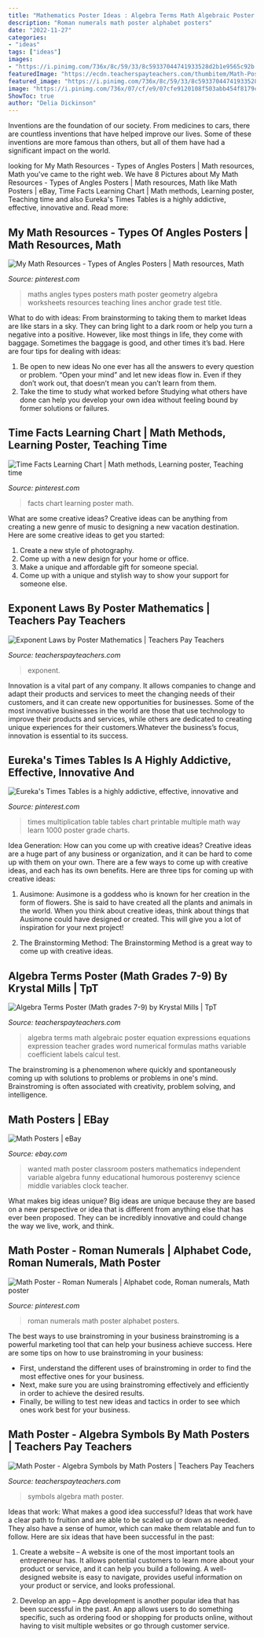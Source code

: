 ```yaml
---
title: "Mathematics Poster Ideas : Algebra Terms Math Algebraic Poster Equation Expressions Equations Expression Teacher Grades Word Numerical Formulas Maths Variable Coefficient Labels Calcul Test"
description: "Roman numerals math poster alphabet posters"
date: "2022-11-27"
categories:
- "ideas"
tags: ["ideas"]
images:
- "https://i.pinimg.com/736x/8c/59/33/8c59337044741933528d2b1e9565c92b.jpg"
featuredImage: "https://ecdn.teacherspayteachers.com/thumbitem/Math-Poster-Algebra-Symbols-3745651-1522939392/original-3745651-1.jpg"
featured_image: "https://i.pinimg.com/736x/8c/59/33/8c59337044741933528d2b1e9565c92b.jpg"
image: "https://i.pinimg.com/736x/07/cf/e9/07cfe9120108f503abb454f8179c1c02.jpg"
ShowToc: true
author: "Delia Dickinson"
---
```



Inventions are the foundation of our society. From medicines to cars, there are countless inventions that have helped improve our lives. Some of these inventions are more famous than others, but all of them have had a significant impact on the world.

	

		
looking for My Math Resources - Types of Angles Posters | Math resources, Math you've came to the right web. We have 8 Pictures about My Math Resources - Types of Angles Posters | Math resources, Math like Math Posters | eBay, Time Facts Learning Chart | Math methods, Learning poster, Teaching time and also Eureka&#039;s Times Tables is a highly addictive, effective, innovative and. Read more:
		
    
## My Math Resources - Types Of Angles Posters | Math Resources, Math

<img loading=lazy src="https://i.pinimg.com/736x/07/cf/e9/07cfe9120108f503abb454f8179c1c02.jpg" onerror="this.onerror=null;this.src='https://tse4.mm.bing.net/th?id=OIP.k3rPONELVoyilfHSN7SZ7AHaHa&amp;pid=15.1';" alt="My Math Resources - Types of Angles Posters | Math resources, Math">

_Source: pinterest.com_

>maths angles types posters math poster geometry algebra worksheets resources teaching lines anchor grade test title. 

	

What to do with ideas: From brainstorming to taking them to market
Ideas are like stars in a sky. They can bring light to a dark room or help you turn a negative into a positive. However, like most things in life, they come with baggage. Sometimes the baggage is good, and other times it’s bad. Here are four tips for dealing with ideas:
1. Be open to new ideas 
No one ever has all the answers to every question or problem. “Open your mind” and let new ideas flow in. Even if they don’t work out, that doesn’t mean you can’t learn from them. 
2. Take the time to study what worked before 
Studying what others have done can help you develop your own idea without feeling bound by former solutions or failures.

    
## Time Facts Learning Chart | Math Methods, Learning Poster, Teaching Time

<img loading=lazy src="https://i.pinimg.com/736x/86/a3/3a/86a33a547a1d0aa0349c690c65194819.jpg" onerror="this.onerror=null;this.src='https://tse1.mm.bing.net/th?id=OIP.mRMIBrvzoKfFstTtzVRu9wHaJj&amp;pid=15.1';" alt="Time Facts Learning Chart | Math methods, Learning poster, Teaching time">

_Source: pinterest.com_

>facts chart learning poster math. 

	

What are some creative ideas?
Creative ideas can be anything from creating a new genre of music to designing a new vacation destination. Here are some creative ideas to get you started: 
1. Create a new style of photography.
2. Come up with a new design for your home or office.
3. Make a unique and affordable gift for someone special.
4. Come up with a unique and stylish way to show your support for someone else.

    
## Exponent Laws By Poster Mathematics | Teachers Pay Teachers

<img loading=lazy src="https://ecdn.teacherspayteachers.com/thumbitem/Exponent-Laws-1810185-1583150960/original-1810185-1.jpg" onerror="this.onerror=null;this.src='https://tse3.mm.bing.net/th?id=OIP.HksRVc-VW1XDi529Cm0M8AAAAA&amp;pid=15.1';" alt="Exponent Laws by Poster Mathematics | Teachers Pay Teachers">

_Source: teacherspayteachers.com_

>exponent. 

	

Innovation is a vital part of any company. It allows companies to change and adapt their products and services to meet the changing needs of their customers, and it can create new opportunities for businesses. Some of the most innovative businesses in the world are those that use technology to improve their products and services, while others are dedicated to creating unique experiences for their customers.Whatever the business’s focus, innovation is essential to its success.

    
## Eureka&#039;s Times Tables Is A Highly Addictive, Effective, Innovative And

<img loading=lazy src="https://s-media-cache-ak0.pinimg.com/736x/5f/01/3d/5f013d80c4065e5be54f68e4763ee630.jpg" onerror="this.onerror=null;this.src='https://tse1.mm.bing.net/th?id=OIP._PCBJoSK5vNPu5Gc37AKpAHaKy&amp;pid=15.1';" alt="Eureka&#039;s Times Tables is a highly addictive, effective, innovative and">

_Source: pinterest.com_

>times multiplication table tables chart printable multiple math way learn 1000 poster grade charts. 

	

Idea Generation: How can you come up with creative ideas?
Creative ideas are a huge part of any business or organization, and it can be hard to come up with them on your own. There are a few ways to come up with creative ideas, and each has its own benefits. Here are three tips for coming up with creative ideas:
1. Ausimone: Ausimone is a goddess who is known for her creation in the form of flowers. She is said to have created all the plants and animals in the world. When you think about creative ideas, think about things that Ausimone could have designed or created. This will give you a lot of inspiration for your next project!

2. The Brainstorming Method: The Brainstorming Method is a great way to come up with creative ideas.

    
## Algebra Terms Poster (Math Grades 7-9) By Krystal Mills | TpT

<img loading=lazy src="https://ecdn.teacherspayteachers.com/thumbitem/Algebra-Terms-Poster-Math-grades-7-9-1685991-1426717721/original-1685991-1.jpg" onerror="this.onerror=null;this.src='https://tse1.mm.bing.net/th?id=OIP.6-UZna5_RyYZX0_heNk_AQAAAA&amp;pid=15.1';" alt="Algebra Terms Poster (Math grades 7-9) by Krystal Mills | TpT">

_Source: teacherspayteachers.com_

>algebra terms math algebraic poster equation expressions equations expression teacher grades word numerical formulas maths variable coefficient labels calcul test. 

	

The brainstroming is a phenomenon where quickly and spontaneously coming up with solutions to problems or problems in one's mind. Brainstroming is often associated with creativity, problem solving, and intelligence.

    
## Math Posters | EBay

<img loading=lazy src="http://i.ebayimg.com/00/s/NTAwWDMzOA==/z/cXkAAOxySoJTVlir/$_3.JPG?set_id=2" onerror="this.onerror=null;this.src='https://tse1.mm.bing.net/th?id=OIP.GBLVdq8y4A0WS4GwDxjoUAAAAA&amp;pid=15.1';" alt="Math Posters | eBay">

_Source: ebay.com_

>wanted math poster classroom posters mathematics independent variable algebra funny educational humorous posterenvy science middle variables clock teacher. 

	

What makes big ideas unique?
Big ideas are unique because they are based on a new perspective or idea that is different from anything else that has ever been proposed. They can be incredibly innovative and could change the way we live, work, and think.

    
## Math Poster - Roman Numerals | Alphabet Code, Roman Numerals, Math Poster

<img loading=lazy src="https://i.pinimg.com/736x/8c/59/33/8c59337044741933528d2b1e9565c92b.jpg" onerror="this.onerror=null;this.src='https://tse2.mm.bing.net/th?id=OIP.jikNGViROddYDU0EUEk5MwAAAA&amp;pid=15.1';" alt="Math Poster - Roman Numerals | Alphabet code, Roman numerals, Math poster">

_Source: pinterest.com_

>roman numerals math poster alphabet posters. 

	

The best ways to use brainstroming in your business
brainstroming is a powerful marketing tool that can help your business achieve success. Here are some tips on how to use brainstroming in your business: 
- First, understand the different uses of brainstroming in order to find the most effective ones for your business. 
- Next, make sure you are using brainstroming effectively and efficiently in order to achieve the desired results. 
- Finally, be willing to test new ideas and tactics in order to see which ones work best for your business.

    
## Math Poster - Algebra Symbols By Math Posters | Teachers Pay Teachers

<img loading=lazy src="https://ecdn.teacherspayteachers.com/thumbitem/Math-Poster-Algebra-Symbols-3745651-1522939392/original-3745651-1.jpg" onerror="this.onerror=null;this.src='https://tse2.mm.bing.net/th?id=OIP.75kHxbBOrOI8HdWOGBGl0QAAAA&amp;pid=15.1';" alt="Math Poster - Algebra Symbols by Math Posters | Teachers Pay Teachers">

_Source: teacherspayteachers.com_

>symbols algebra math poster. 

	

Ideas that work: What makes a good idea successful?
Ideas that work have a clear path to fruition and are able to be scaled up or down as needed. They also have a sense of humor, which can make them relatable and fun to follow. Here are six ideas that have been successful in the past:
1. Create a website – A website is one of the most important tools an entrepreneur has. It allows potential customers to learn more about your product or service, and it can help you build a following. A well-designed website is easy to navigate, provides useful information on your product or service, and looks professional.

2. Develop an app – App development is another popular idea that has been successful in the past. An app allows users to do something specific, such as ordering food or shopping for products online, without having to visit multiple websites or go through customer service.

